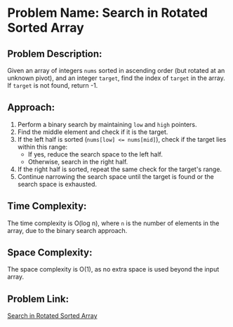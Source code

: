 # Problem Name: Search in Rotated Sorted Array

## Problem Description:
Given an array of integers `nums` sorted in ascending order (but rotated at an unknown pivot), and an integer `target`, find the index of `target` in the array. If `target` is not found, return -1.

## Approach:
1. Perform a binary search by maintaining `low` and `high` pointers.
2. Find the middle element and check if it is the target.
3. If the left half is sorted (`nums[low] <= nums[mid]`), check if the target lies within this range:
   - If yes, reduce the search space to the left half.
   - Otherwise, search in the right half.
4. If the right half is sorted, repeat the same check for the target's range.
5. Continue narrowing the search space until the target is found or the search space is exhausted.

## Time Complexity:
The time complexity is O(log n), where `n` is the number of elements in the array, due to the binary search approach.

## Space Complexity:
The space complexity is O(1), as no extra space is used beyond the input array.

## Problem Link:
[Search in Rotated Sorted Array](https://leetcode.com/problems/search-in-rotated-sorted-array/)
